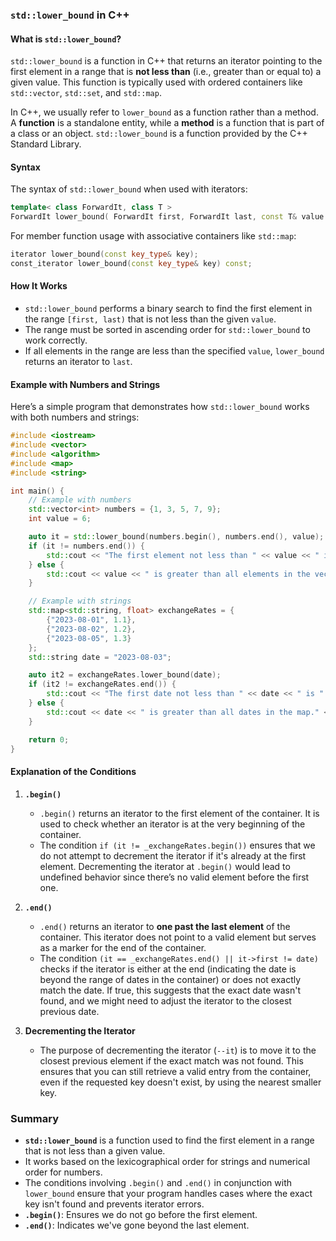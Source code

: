 ### `std::lower_bound` in C++

#### What is `std::lower_bound`?

`std::lower_bound` is a function in C++ that returns an iterator pointing to the first element in a range that is **not less than** (i.e., greater than or equal to) a given value. This function is typically used with ordered containers like `std::vector`, `std::set`, and `std::map`.

In C++, we usually refer to `lower_bound` as a function rather than a method. A **function** is a standalone entity, while a **method** is a function that is part of a class or an object. `std::lower_bound` is a function provided by the C++ Standard Library.

#### Syntax

The syntax of `std::lower_bound` when used with iterators:

```cpp
template< class ForwardIt, class T >
ForwardIt lower_bound( ForwardIt first, ForwardIt last, const T& value );
```

For member function usage with associative containers like `std::map`:

```cpp
iterator lower_bound(const key_type& key);
const_iterator lower_bound(const key_type& key) const;
```

#### How It Works

- `std::lower_bound` performs a binary search to find the first element in the range `[first, last)` that is not less than the given `value`.
- The range must be sorted in ascending order for `std::lower_bound` to work correctly.
- If all elements in the range are less than the specified `value`, `lower_bound` returns an iterator to `last`.

#### Example with Numbers and Strings

Here’s a simple program that demonstrates how `std::lower_bound` works with both numbers and strings:

```cpp
#include <iostream>
#include <vector>
#include <algorithm>
#include <map>
#include <string>

int main() {
    // Example with numbers
    std::vector<int> numbers = {1, 3, 5, 7, 9};
    int value = 6;

    auto it = std::lower_bound(numbers.begin(), numbers.end(), value);
    if (it != numbers.end()) {
        std::cout << "The first element not less than " << value << " is " << *it << std::endl;
    } else {
        std::cout << value << " is greater than all elements in the vector." << std::endl;
    }

    // Example with strings
    std::map<std::string, float> exchangeRates = {
        {"2023-08-01", 1.1},
        {"2023-08-02", 1.2},
        {"2023-08-05", 1.3}
    };
    std::string date = "2023-08-03";

    auto it2 = exchangeRates.lower_bound(date);
    if (it2 != exchangeRates.end()) {
        std::cout << "The first date not less than " << date << " is " << it2->first << " with exchange rate " << it2->second << std::endl;
    } else {
        std::cout << date << " is greater than all dates in the map." << std::endl;
    }

    return 0;
}
```

#### Explanation of the Conditions

1. **`.begin()`**

   - `.begin()` returns an iterator to the first element of the container. It is used to check whether an iterator is at the very beginning of the container.
   - The condition `if (it != _exchangeRates.begin())` ensures that we do not attempt to decrement the iterator if it's already at the first element. Decrementing the iterator at `.begin()` would lead to undefined behavior since there’s no valid element before the first one.

2. **`.end()`**

   - `.end()` returns an iterator to **one past the last element** of the container. This iterator does not point to a valid element but serves as a marker for the end of the container.
   - The condition `(it == _exchangeRates.end() || it->first != date)` checks if the iterator is either at the end (indicating the date is beyond the range of dates in the container) or does not exactly match the date. If true, this suggests that the exact date wasn't found, and we might need to adjust the iterator to the closest previous date.

3. **Decrementing the Iterator**
   - The purpose of decrementing the iterator (`--it`) is to move it to the closest previous element if the exact match was not found. This ensures that you can still retrieve a valid entry from the container, even if the requested key doesn't exist, by using the nearest smaller key.

### Summary

- **`std::lower_bound`** is a function used to find the first element in a range that is not less than a given value.
- It works based on the lexicographical order for strings and numerical order for numbers.
- The conditions involving `.begin()` and `.end()` in conjunction with `lower_bound` ensure that your program handles cases where the exact key isn't found and prevents iterator errors.
- **`.begin()`**: Ensures we do not go before the first element.
- **`.end()`**: Indicates we've gone beyond the last element.
